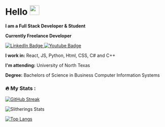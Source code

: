 <h1>
Hello
    <img src="https://media.giphy.com/media/hvRJCLFzcasrR4ia7z/giphy.gif" width="30px"/>
</h1>
<p><b>I am a Full Stack Developer & Student</b>

**Currently Freelance Developer**

<div id="badges">
  <a href="[#](https://www.linkedin.com/in/jaylen-cooper-241b22138/)">
    <img src="https://img.shields.io/badge/LinkedIn-blue?style=for-the-badge&logo=linkedin&logoColor=white" alt="LinkedIn Badge"/>
  </a>
  <a href="https://discord.gg/T7zyJ9zE2V">
    <img src="https://img.shields.io/badge/Discord-purple?style=for-the-badge&logo=discord&logoColor=white" alt="Youtube Badge"/>
  </a>
</div>

**I work in:** React, JS, Python, Html, CSS, C# and C++

**I'm attending:** University of North Texas 

**Degree:** Bachelors of Science in Business Computer Information Systems

### :fire: My Stats :

[![GitHub Streak](http://github-readme-streak-stats.herokuapp.com?user=Slitherings&theme=tokyonight_duo&hide_border=true)](https://git.io/streak-stats)

![Slitherings Stats](https://github-readme-stats.vercel.app/api?username=Slitherings&show_icons=true&theme=tokyonight)

[![Top Langs](https://github-readme-stats.vercel.app/api/top-langs/?username=Slitherings&layout=compact&theme=tokyonight_duo)](https://github.com/anuraghazra/github-readme-stats)
</div>
